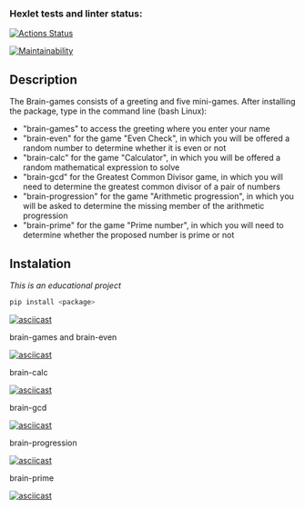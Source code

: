 ### Hexlet tests and linter status:
[![Actions Status](https://github.com/sp0on4/python-project-49/workflows/hexlet-check/badge.svg)](https://github.com/sp0on4/python-project-49/actions)

[![Maintainability](https://api.codeclimate.com/v1/badges/f0ed847976ebe80e7e68/maintainability)](https://codeclimate.com/github/sp0on4/python-project-49/maintainability)

## Description
The Brain-games consists of a greeting and five mini-games. 
After installing the package, type in the command line (bash Linux):
- "brain-games" to access the greeting where you enter your name
- "brain-even" for the game "Even Check", in which you will be offered a random number to determine whether it is even or not
- "brain-calc" for the game "Calculator", in which you will be offered a random mathematical expression to solve
- "brain-gcd" for the Greatest Common Divisor game, in which you will need to determine the greatest common divisor of a pair of numbers
- "brain-progression" for the game "Arithmetic progression", in which you will be asked to determine the missing member of the arithmetic progression
- "brain-prime" for the game "Prime number", in which you will need to determine whether the proposed number is prime or not

## Instalation

_This is an educational project_

```sh
pip install <package>
```

[![asciicast](https://asciinema.org/a/AC30GYiUuNMc1lSNt7HVTeVsM.svg)](https://asciinema.org/a/AC30GYiUuNMc1lSNt7HVTeVsM)

brain-games and brain-even

[![asciicast](https://asciinema.org/a/kPw7dAoeqwao4uLvKGV7KtA5p.svg)](https://asciinema.org/a/kPw7dAoeqwao4uLvKGV7KtA5p)

brain-calc

[![asciicast](https://asciinema.org/a/8VUQCkXFa1ZoaAUyKvFxhkFTQ.svg)](https://asciinema.org/a/8VUQCkXFa1ZoaAUyKvFxhkFTQ)

brain-gcd

[![asciicast](https://asciinema.org/a/395GodMjptqfZkPsEqXiCkjKF.svg)](https://asciinema.org/a/395GodMjptqfZkPsEqXiCkjKF)

brain-progression

[![asciicast](https://asciinema.org/a/OTd8QruneW2PSn0lQgKLljr24.svg)](https://asciinema.org/a/OTd8QruneW2PSn0lQgKLljr24)

brain-prime

[![asciicast](https://asciinema.org/a/9SCMzL5DVtGFqSU533VAvIQzo.svg)](https://asciinema.org/a/9SCMzL5DVtGFqSU533VAvIQzo)
